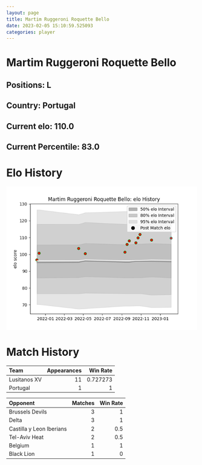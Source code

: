 ```yaml
---  
layout: page  
title: Martim Ruggeroni Roquette Bello  
date: 2023-02-05 15:10:59.525093  
categories: player  
---
```

# Martim Ruggeroni Roquette Bello

## Positions: L

## Country: Portugal

## Current elo: 110.0

## Current Percentile: 83.0

# Elo History


![elo history](history_MartimRuggeroniRoquetteBello.png)
# Match History


| Team         |   Appearances |   Win Rate |
|:-------------|--------------:|-----------:|
| Lusitanos XV |            11 |   0.727273 |
| Portugal     |             1 |   1        |

| Opponent                 |   Matches |   Win Rate |
|:-------------------------|----------:|-----------:|
| Brussels Devils          |         3 |        1   |
| Delta                    |         3 |        1   |
| Castilla y Leon Iberians |         2 |        0.5 |
| Tel-Aviv Heat            |         2 |        0.5 |
| Belgium                  |         1 |        1   |
| Black Lion               |         1 |        0   |